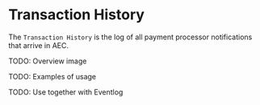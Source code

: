 # Transaction History

The `Transaction History` is the log of all payment processor notifications that arrive in AEC.

TODO: Overview image

TODO: Examples of usage

TODO: Use together with Eventlog
